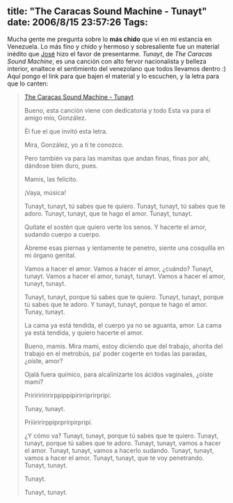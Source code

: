 title: "The Caracas Sound Machine - Tunayt"
date: 2006/8/15 23:57:26
Tags: 
---
<p>Mucha gente me pregunta sobre lo <strong>más chido</strong> que vi en mi estancia en Venezuela. Lo más fino y chido y hermoso y sobresaliente fue un material inédito que <a target="_blank" href="http://bureado.unplug.org.ve">José</a> hizo el favor de presentarme. <em>Tunayt</em>, de <em>The Caracas Sound Machine</em>, es una canción con alto fervor nacionalista y belleza interior, enaltece el sentimiento del venezolano que todos llevamos dentro :) Aquí pongo el link para que bajen el material y lo escuchen, y la letra para que lo canten:
</p>
<blockquote>
<a target="_blank" href="http://www.damog.net/files/misc/The%20Caracas%20Sound%20Machine%20-%20Tunayt.mp3">The Caracas Sound Machine - Tunayt</a>

Bueno, esta canción viene con dedicatoria y todo
Esta va para el amigo mío, González.

Él fue el que invitó esta letra.

Mira, González, yo a ti te conozco.

Pero también va para las mamitas que andan finas, finas por ahí, dándose bien duro, pues.

Mamis, las felicito.

¡Vaya, música!

Tunayt, tunayt, tú sabes que te quiero.
Tunayt, tunayt, tú sabes que te adoro.
Tunayt, tunayt, que te hago el amor.
Tunayt, tunayt.

Quítate el sostén que quiero verte los senos.
Y hacerte el amor, sudando cuerpo a cuerpo.

Ábreme esas piernas y lentamente te penetro, siente una cosquilla en mi órgano genital.

Vamos a hacer el amor.
Vamos a hacer el amor, ¿cuándo? Tunayt, tunayt.
Vamos a hacer el amor, tunayt, tunayt.
Vamos a hacer el amor, tunayt, tunayt.

Tunayt, tunayt, porque tú sabes que te quiero.
Tunayt, tunayt, porque tú sabes que te adoro.
Y tunayt, tunayt, porque te hago el amor.
Tunay, tunayt.

La cama ya está tendida, el cuerpo ya no se aguanta, amor.
La cama ya está tendida, y quiero hacerte el amor.

Bueno, mamis. Mira mami, estoy diciendo que del trabajo, ahorita del trabajo en el metrobús, pa&#8217; poder cogerte en todas las paradas, ¿oíste, amor?

Ojalá fuera químico, para alcalinizarte los ácidos vaginales, ¿oíste mami?

Pririririririrppippipirirriprirpripi.

Tunay, tunayt.

Priiiririrppiprprirpirpripi.

¿Y cómo va?
Tunayt, tunayt, porque tú sabes que te quiero.
Tunayt, tunayt, porque tú sabes que te adoro.
Tunayt, tunayt, vamos a hacer el amor.
Tunayt, tunayt, vamos a hacerlo sudando.
Tunayt, tunayt, vamos a hacer el amor.
Tunayt, tunayt, que te voy penetrando.
Tunayt, tunayt.

Tunayt.

Tunayt, tunayt.</blockquote>
